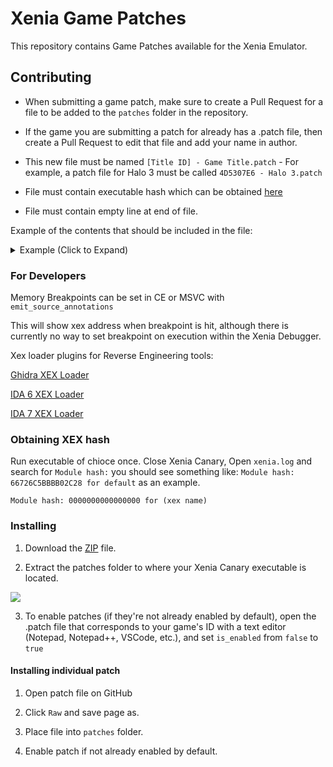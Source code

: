 # Xenia Game Patches

This repository contains Game Patches available for the Xenia Emulator.

## Contributing

 - When submitting a game patch, make sure to create a Pull Request for a file to be added to the `patches` folder in the repository.

 - If the game you are submitting a patch for already has a .patch file, then create a Pull Request to edit that file and add your name in author.

 - This new file must be named `[Title ID] - Game Title.patch` - For example, a patch file for Halo 3 must be called `4D5307E6 - Halo 3.patch`

 - File must contain executable hash which can be obtained [here](#Obtaining-XEX-hash)

 - File must contain empty line at end of file.

Example of the contents that should be included in the file:
<details><summary>Example (Click to Expand)</summary>

```
title_name = "Rockstar Table Tennis"
title_id = "545407DF"
hash = "469639BD50D42E70"

[[patch]]
    name = "Rockstar Table Tennis - Crash Skip"
    desc = "None"
    author = "Gliniak"
    is_enabled = true
    
    [[patch.be8]]
        address = 0x8237A3DB
        value = 0x05
```
</details>

### For Developers

Memory Breakpoints can be set in CE or MSVC with `emit_source_annotations`

This will show xex address when breakpoint is hit, although there is currently no way to set breakpoint on execution within the Xenia Debugger.

Xex loader plugins for Reverse Engineering tools:

[Ghidra XEX Loader](https://github.com/zeroKilo/XEXLoaderWV/releases)

[IDA 6 XEX Loader](http://xorloser.com/blog/?p=395)

[IDA 7 XEX Loader](https://github.com/emoose/idaxex)

### Obtaining XEX hash

Run executable of chioce once. Close Xenia Canary, Open `xenia.log` and search for `Module hash:` you should see something like: `Module hash: 66726C5BBBB02C28 for default` as an example. 

`Module hash: 0000000000000000 for (xex name)`

### Installing

1. Download the [ZIP](https://github.com/xenia-canary/game-patches/archive/main.zip) file.

2. Extract the patches folder to where your Xenia Canary executable is located.

![](https://cdn.discordapp.com/attachments/747164286056661153/764464248176115712/unknown.png)

3. To enable patches (if they're not already enabled by default), open the .patch file that corresponds to your game's ID with a text editor (Notepad, Notepad++, VSCode, etc.), and set `is_enabled` from `false` to `true`

#### Installing individual patch

1. Open patch file on GitHub

2. Click `Raw` and save page as.

3. Place file into `patches` folder.

4. Enable patch if not already enabled by default.
